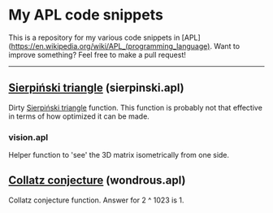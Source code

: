 # My APL code snippets

This is a repository for my various code snippets in [APL](https://en.wikipedia.org/wiki/APL_(programming_language).
Want to improve something? Feel free to make a pull request!

---

## [Sierpiński triangle](https://en.wikipedia.org/wiki/Sierpi%C5%84ski_triangle) (sierpinski.apl)

Dirty [Sierpiński triangle](https://en.wikipedia.org/wiki/Sierpi%C5%84ski_triangle) function. This function is probably not that effective in terms of how optimized it can be made.

### vision.apl

Helper function to 'see' the 3D matrix isometrically from one side.

## [Collatz conjecture](https://en.wikipedia.org/wiki/Collatz_conjecture) (wondrous.apl)

Collatz conjecture function. Answer for 2 ^ 1023 is 1.